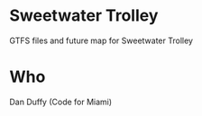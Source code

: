 # Sweetwater Trolley

GTFS files and future map for Sweetwater Trolley

# Who

Dan Duffy (Code for Miami)
